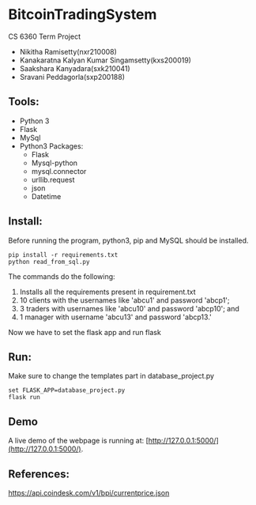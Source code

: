 # BitcoinTradingSystem
CS 6360 Term Project 
* Nikitha Ramisetty(nxr210008)
* Kanakaratna Kalyan Kumar Singamsetty(kxs200019)
* Saakshara Kanyadara(sxk210041)
* Sravani Peddagorla(sxp200188)


## Tools:
* Python 3
* Flask
* MySql
* Python3 Packages:
   * Flask
   * Mysql-python
   * mysql.connector
   * urllib.request
   * json
   * Datetime


## Install:
Before running the program, python3, pip and MySQL should be installed.

```
pip install -r requirements.txt
python read_from_sql.py
```


The commands do the following:
 1) Installs all the requirements present in requirement.txt
 1) 10 clients with the usernames like 'abcu1' and password 'abcp1'; 
 2) 3 traders with usernames like 'abcu10' and password 'abcp10'; and 
 3) 1 manager with username 'abcu13' and password 'abcp13.'
 
Now we have to set the flask app and run flask

## Run:
Make sure to change the templates part in database_project.py
```
set FLASK_APP=database_project.py
flask run
```

## Demo
A live demo of the webpage is running at: [http://127.0.0.1:5000/](http://127.0.0.1:5000/).

## References:
https://api.coindesk.com/v1/bpi/currentprice.json


